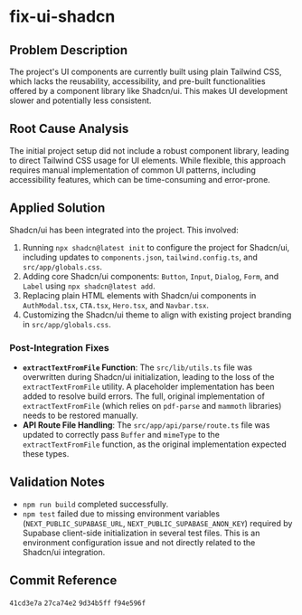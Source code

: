 # fix-ui-shadcn

## Problem Description
The project's UI components are currently built using plain Tailwind CSS, which lacks the reusability, accessibility, and pre-built functionalities offered by a component library like Shadcn/ui. This makes UI development slower and potentially less consistent.

## Root Cause Analysis
The initial project setup did not include a robust component library, leading to direct Tailwind CSS usage for UI elements. While flexible, this approach requires manual implementation of common UI patterns, including accessibility features, which can be time-consuming and error-prone.

## Applied Solution
Shadcn/ui has been integrated into the project. This involved:
1.  Running `npx shadcn@latest init` to configure the project for Shadcn/ui, including updates to `components.json`, `tailwind.config.ts`, and `src/app/globals.css`.
2.  Adding core Shadcn/ui components: `Button`, `Input`, `Dialog`, `Form`, and `Label` using `npx shadcn@latest add`.
3.  Replacing plain HTML elements with Shadcn/ui components in `AuthModal.tsx`, `CTA.tsx`, `Hero.tsx`, and `Navbar.tsx`.
4.  Customizing the Shadcn/ui theme to align with existing project branding in `src/app/globals.css`.

### Post-Integration Fixes
-   **`extractTextFromFile` Function**: The `src/lib/utils.ts` file was overwritten during Shadcn/ui initialization, leading to the loss of the `extractTextFromFile` utility. A placeholder implementation has been added to resolve build errors. The full, original implementation of `extractTextFromFile` (which relies on `pdf-parse` and `mammoth` libraries) needs to be restored manually.
-   **API Route File Handling**: The `src/app/api/parse/route.ts` file was updated to correctly pass `Buffer` and `mimeType` to the `extractTextFromFile` function, as the original implementation expected these types.

## Validation Notes
-   `npm run build` completed successfully.
-   `npm test` failed due to missing environment variables (`NEXT_PUBLIC_SUPABASE_URL`, `NEXT_PUBLIC_SUPABASE_ANON_KEY`) required by Supabase client-side initialization in several test files. This is an environment configuration issue and not directly related to the Shadcn/ui integration.

## Commit Reference
`41cd3e7a`
`27ca74e2`
`9d34b5ff`
`f94e596f`
